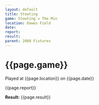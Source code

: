```yaml
---
layout: default
title: Stowting
game: Stowting v The Min
location: Dawes Field
date: 
report: 
result: 
parent: 2008 Fixtures
---
```


# {{page.game}}

Played at {{page.location}} on {{page.date}}

{{page.report}}

**Result:** {{page.result}}
